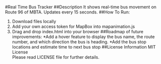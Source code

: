 #Real Time Bus Tracker
##Description
It shows real-time bus movement on Route 96 of MBTA. Updates every 15 seconds.
##How To Run:
1. Download files locally
2. Add your own access token for MapBox into mapanimation.js
3. Drag and drop index.html into your browser
##Roadmap of future improvements:
*Add a hover feature to display the bus name, the route number, and which direction the bus is heading.
*Add the bus stop locations and estimate time to next bus stop
##License Information
MIT License  
Please read LICENSE file for further details.